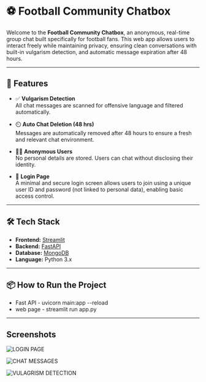  # ⚽ Football Community Chatbox

Welcome to the **Football Community Chatbox**, an anonymous, real-time group chat built specifically for football fans. This web app allows users to interact freely while maintaining privacy, ensuring clean conversations with built-in vulgarism detection, and automatic message expiration after 48 hours.

---

## 🚀 Features

- ✅ **Vulgarism Detection**  
  All chat messages are scanned for offensive language and filtered automatically.

- ⏲️ **Auto Chat Deletion (48 hrs)**  
  Messages are automatically removed after 48 hours to ensure a fresh and relevant chat environment.

- 🕵️‍♂️ **Anonymous Users**  
  No personal details are stored. Users can chat without disclosing their identity.

- 🔐 **Login Page**  
  A minimal and secure login screen allows users to join using a unique user ID and password (not linked to personal data), enabling basic access control.

---

## 🛠 Tech Stack

- **Frontend:** [Streamlit](https://streamlit.io/)  
- **Backend:** [FastAPI](https://fastapi.tiangolo.com/)  
- **Database:** [MongoDB](https://www.mongodb.com/)  
- **Language:** Python 3.x

---

## 📦 How to Run the Project

- Fast API - uvicorn main:app --reload
- web page - streamlit run app.py

---


## Screenshots

![LOGIN PAGE](https://github.com/user-attachments/assets/6671ee71-39b8-401f-aacd-977617ad8430)

![CHAT MESSAGES](https://github.com/user-attachments/assets/1f6fc4e9-616e-4773-80bc-f8974e159da0)

![VULAGRISM DETECTION](https://github.com/user-attachments/assets/6771dfb2-14cb-4eb0-923b-e79a4e90f9fb)
